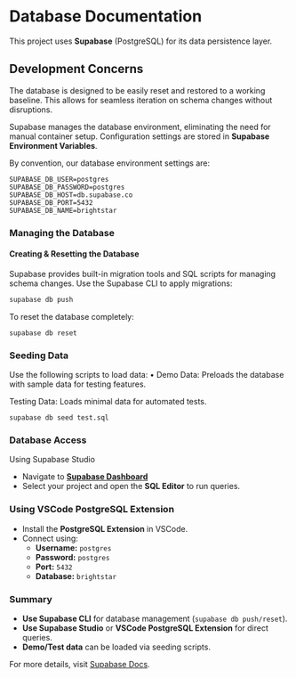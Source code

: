 # Database Documentation

This project uses **Supabase** (PostgreSQL) for its data persistence layer.

## Development Concerns

The database is designed to be easily reset and restored to a working baseline. This allows for seamless iteration on schema changes without disruptions.

Supabase manages the database environment, eliminating the need for manual container setup. Configuration settings are stored in **Supabase Environment Variables**.

By convention, our database environment settings are:

```
SUPABASE_DB_USER=postgres
SUPABASE_DB_PASSWORD=postgres
SUPABASE_DB_HOST=db.supabase.co
SUPABASE_DB_PORT=5432
SUPABASE_DB_NAME=brightstar
```

### Managing the Database

#### Creating & Resetting the Database

Supabase provides built-in migration tools and SQL scripts for managing schema changes. Use the Supabase CLI to apply migrations:

```sh
supabase db push
```
To reset the database completely:
```
supabase db reset
```

### Seeding Data

Use the following scripts to load data:
• Demo Data: Preloads the database with sample data for testing features.

Testing Data: Loads minimal data for automated tests.

```
supabase db seed test.sql
```

### Database Access

Using Supabase Studio
- Navigate to **[Supabase Dashboard](https://app.supabase.com)**
- Select your project and open the **SQL Editor** to run queries.

### Using VSCode PostgreSQL Extension
- Install the **PostgreSQL Extension** in VSCode.
- Connect using:
  - **Username:** `postgres`
  - **Password:** `postgres`
  - **Port:** `5432`
  - **Database:** `brightstar`

### Summary
- **Use Supabase CLI** for database management (`supabase db push/reset`).
- **Use Supabase Studio** or **VSCode PostgreSQL Extension** for direct queries.
- **Demo/Test data** can be loaded via seeding scripts.

For more details, visit [Supabase Docs](https://supabase.com/docs).


